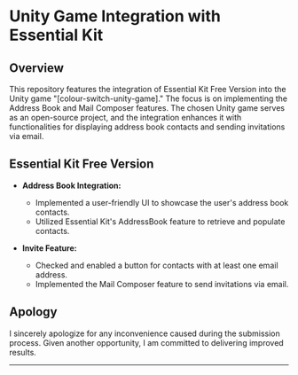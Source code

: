 # Unity Game Integration with Essential Kit

## Overview

This repository features the integration of Essential Kit Free Version into the Unity game "[colour-switch-unity-game]." The focus is on implementing the Address Book and Mail Composer features. The chosen Unity game serves as an open-source project, and the integration enhances it with functionalities for displaying address book contacts and sending invitations via email.

## Essential Kit Free Version

- **Address Book Integration:**
  - Implemented a user-friendly UI to showcase the user's address book contacts.
  - Utilized Essential Kit's AddressBook feature to retrieve and populate contacts.

- **Invite Feature:**
  - Checked and enabled a button for contacts with at least one email address.
  - Implemented the Mail Composer feature to send invitations via email.

## Apology

I sincerely apologize for any inconvenience caused during the submission process. Given another opportunity, I am committed to delivering improved results.

---
